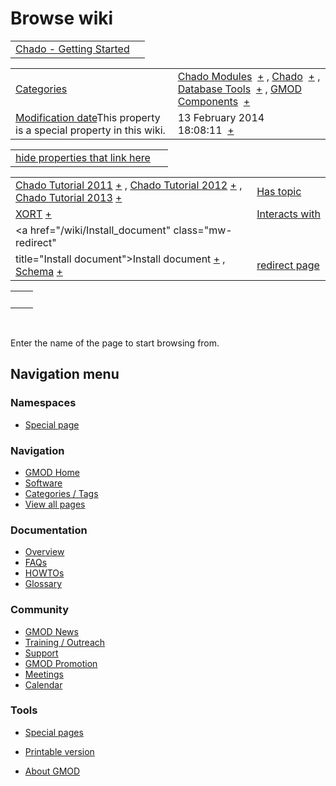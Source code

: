



<span id="top"></span>




# <span dir="auto">Browse wiki</span>






|  |  |
|----|----|
| [Chado - Getting Started](/wiki/Chado_-_Getting_Started "Chado - Getting Started") |  |

|  |  |
|----|----|
| [Categories](/wiki/Special%3ACategories "Special%3ACategories") | <span class="smwb-value">[Chado Modules](/wiki/Category%3AChado_Modules "Category%3AChado Modules")  <span class="smwsearch">[+](/wiki/Special%3ASearchByProperty/Chado-20Modules "Special%3ASearchByProperty/Chado-20Modules")</span></span> , <span class="smwb-value">[Chado](/wiki/Category%3AChado "Category%3AChado")  <span class="smwsearch">[+](/wiki/Special%3ASearchByProperty/Chado "Special%3ASearchByProperty/Chado")</span></span> , <span class="smwb-value">[Database Tools](/wiki/Category%3ADatabase_Tools "Category%3ADatabase Tools")  <span class="smwsearch">[+](/wiki/Special%3ASearchByProperty/Database-20Tools "Special%3ASearchByProperty/Database-20Tools")</span></span> , <span class="smwb-value">[GMOD Components](/wiki/Category%3AGMOD_Components "Category%3AGMOD Components")  <span class="smwsearch">[+](/wiki/Special%3ASearchByProperty/GMOD-20Components "Special%3ASearchByProperty/GMOD-20Components")</span></span> |
| <span class="smw-highlighter" data-type="1" state="inline" data-title="Property"><span class="smwbuiltin">[Modification date](/wiki/Property:Modification_date "Property:Modification date")</span><span class="smwttcontent">This property is a special property in this wiki.</span></span> | <span class="smwb-value">13 February 2014 18:08:11  <span class="smwsearch">[+](/wiki/Special%3ASearchByProperty/Modification-20date/13-20February-202014-2018:08:11 "Special%3ASearchByProperty/Modification-20date/13-20February-202014-2018:08:11")</span></span> |

<span id="smw_browse_incoming"></span>

|  |  |
|----|----|
| [hide properties that link here](/mediawiki/index.php?title=Special:Browse&offset=0&dir=out&article=Chado+-+Getting+Started)  |  |

|  |  |
|----|----|
| <span class="smwb-ivalue">[Chado Tutorial 2011](/wiki/Chado_Tutorial_2011 "Chado Tutorial 2011") <span class="smwbrowse">[+](/wiki/Special%3ABrowse/Chado-20Tutorial-202011 "Special%3ABrowse/Chado-20Tutorial-202011")</span></span> , <span class="smwb-ivalue">[Chado Tutorial 2012](/wiki/Chado_Tutorial_2012 "Chado Tutorial 2012") <span class="smwbrowse">[+](/wiki/Special%3ABrowse/Chado-20Tutorial-202012 "Special%3ABrowse/Chado-20Tutorial-202012")</span></span> , <span class="smwb-ivalue">[Chado Tutorial 2013](/wiki/Chado_Tutorial_2013 "Chado Tutorial 2013") <span class="smwbrowse">[+](/wiki/Special%3ABrowse/Chado-20Tutorial-202013 "Special%3ABrowse/Chado-20Tutorial-202013")</span></span> | [Has topic](/wiki/Property%3AHas_topic "Property:Has topic") |
| <span class="smwb-ivalue">[XORT](/wiki/XORT "XORT") <span class="smwbrowse">[+](/wiki/Special%3ABrowse/XORT "Special%3ABrowse/XORT")</span></span> | [Interacts with](/wiki/Property%3AInteracts_with "Property:Interacts with") |
| <span class="smwb-ivalue"><a href="/wiki/Install_document" class="mw-redirect"
title="Install document">Install document</a> <span class="smwbrowse">[+](/wiki/Special%3ABrowse/Install-20document "Special%3ABrowse/Install-20document")</span></span> , <span class="smwb-ivalue"><a href="/wiki/Schema" class="mw-redirect" title="Schema">Schema</a> <span class="smwbrowse">[+](/wiki/Special%3ABrowse/Schema "Special%3ABrowse/Schema")</span></span> | [redirect page](/wiki/Special:ListRedirects "Special:ListRedirects") |

|     |     |
|-----|-----|
|     |     |

 

Enter the name of the page to start browsing from.  








## Navigation menu



### Namespaces

- <span id="ca-nstab-special">[Special
  page](/wiki/Special%3ABrowse/Chado_-2D_Getting_Started "This is a special page, you cannot edit the page itself")</span>


### 






### Navigation



- <span id="n-GMOD-Home">[GMOD Home](/wiki/Main_Page)</span>
- <span id="n-Software">[Software](/wiki/GMOD_Components)</span>
- <span id="n-Categories-.2F-Tags">[Categories /
  Tags](/wiki/Categories)</span>
- <span id="n-View-all-pages">[View all
  pages](/wiki/Special:AllPages)</span>




### Documentation



- <span id="n-Overview">[Overview](/wiki/Overview)</span>
- <span id="n-FAQs">[FAQs](/wiki/Category%3AFAQ)</span>
- <span id="n-HOWTOs">[HOWTOs](/wiki/Category%3AHOWTO)</span>
- <span id="n-Glossary">[Glossary](/wiki/Glossary)</span>




### Community



- <span id="n-GMOD-News">[GMOD News](/wiki/GMOD_News)</span>
- <span id="n-Training-.2F-Outreach">[Training /
  Outreach](/wiki/Training_and_Outreach)</span>
- <span id="n-Support">[Support](/wiki/Support)</span>
- <span id="n-GMOD-Promotion">[GMOD
  Promotion](/wiki/GMOD_Promotion)</span>
- <span id="n-Meetings">[Meetings](/wiki/Meetings)</span>
- <span id="n-Calendar">[Calendar](/wiki/Calendar)</span>




### Tools



- <span id="t-specialpages"><a href="/wiki/Special%3ASpecialPages" accesskey="q"
  title="A list of all special pages [q]">Special pages</a></span>
- <span id="t-print"><a
  href="/mediawiki/index.php?title=Special%3ABrowse/Chado_-2D_Getting_Started&amp;printable=yes"
  rel="alternate" accesskey="p"
  title="Printable version of this page [p]">Printable version</a></span>





- <span id="footer-places-about">[About
  GMOD](/wiki/GMOD%3AAbout "GMOD%3AAbout")</span>

<!-- -->




